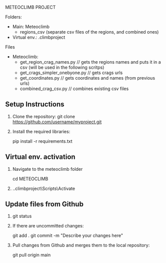 METEOCLIMB PROJECT

Folders: 
- Main: Meteoclimb
    - regions_csv (separate csv files of the regions, and combined ones)
- Virtual env.: .climbproject


Files
- Meteoclimb:
    - get_region_crag_names.py // gets the regions names and puts it in a csv (will be used in the following scritps)
    - get_crags_simpler_onebyone.py // gets crags urls
    - get_coordinates.py // gets coordinates and names (from previous urls)
    - combined_crag_csv.py // combines existing csv files 
    

## Setup Instructions
1. Clone the repository:
   git clone https://github.com/username/myproject.git

2. Install the required libraries:

    pip install -r requirements.txt

## Virtual env. activation

1. Navigate to the meteoclimb folder

    cd METEOCLIMB

2. .\.climbproject\Scripts\Activate

## Update files from Github

1. git status

2. If there are uncommitted changes:

    git add .
    git commit -m "Describe your changes here"

3. Pull changes from Github and merges them to the local repository:

    git pull origin main

